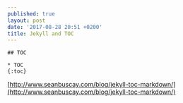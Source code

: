 ```yaml
---
published: true
layout: post
date: '2017-08-28 20:51 +0200'
title: Jekyll and TOC
---
```

    ## TOC
    
    * TOC
    {:toc}
    
[http://www.seanbuscay.com/blog/jekyll-toc-markdown/](http://www.seanbuscay.com/blog/jekyll-toc-markdown/)
